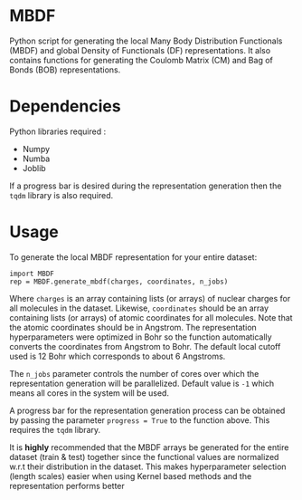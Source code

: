# MBDF
Python script for generating the local Many Body Distribution Functionals (MBDF) and global Density of Functionals (DF) representations.
It also contains functions for generating the Coulomb Matrix (CM) and Bag of Bonds (BOB) representations.

# Dependencies
Python libraries required : 
* Numpy
* Numba
* Joblib

If a progress bar is desired during the representation generation then the `tqdm` library is also required.

# Usage
To generate the local MBDF representation for your entire dataset:
```
import MBDF
rep = MBDF.generate_mbdf(charges, coordinates, n_jobs)
```
Where `charges` is an array containing lists (or arrays) of nuclear charges for all molecules in the dataset. Likewise, `coordinates` should be an array containing lists (or arrays) of atomic coordinates for all molecules. Note that the atomic coordinates should be in Angstrom. The representation hyperparameters were optimized in Bohr so the function automatically converts the coordinates from Angstrom to Bohr. The default local cutoff used is 12 Bohr which corresponds to about 6 Angstroms.

The `n_jobs` parameter controls the number of cores over which the representation generation will be parallelized. Default value is `-1` which means all cores in the system will be used.

A progress bar for the representation generation process can be obtained by passing the parameter `progress = True` to the function above. This requires the `tqdm` library.

It is **highly** recommended that the MBDF arrays be generated for the entire dataset (train & test) together since the functional values are normalized w.r.t their distribution in the dataset. This makes hyperparameter selection (length scales) easier when using Kernel based methods and the representation performs better


